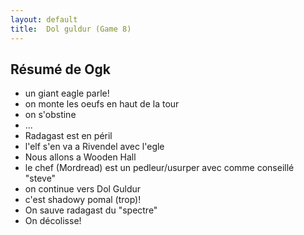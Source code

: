 ```yaml
---
layout: default
title:  Dol guldur (Game 8)
---
```


## Résumé de Ogk
- un giant eagle parle!
- on monte les oeufs en haut de la tour
- on s'obstine
- ...
- Radagast est en péril
- l'elf s'en va a Rivendel avec l'egle
- Nous allons a Wooden Hall
- le chef (Mordread) est un pedleur/usurper avec comme conseillé "steve"
- on continue vers Dol Guldur
- c'est shadowy pomal (trop)!
- On sauve radagast du "spectre"
- On décolisse!


